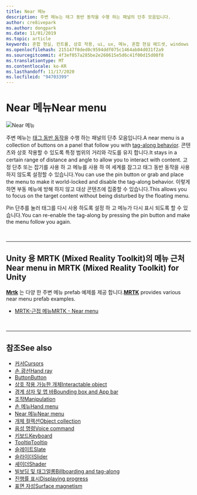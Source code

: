 ```yaml
---
title: Near 메뉴
description: 주변 메뉴는 태그 동반 동작을 수행 하는 패널의 단추 모음입니다.
author: cre8ivepark
ms.author: dongpark
ms.date: 11/01/2019
ms.topic: article
keywords: 혼합 현실, 컨트롤, 상호 작용, ui, ux, 메뉴, 혼합 현실 헤드셋, windows mixed Reality 헤드셋, 가상 현실 헤드셋, HoloLens, MRTK, Mixed Reality Toolkit
ms.openlocfilehash: 215147f0ded0c9594ddf075c1464ab04d031f2a9
ms.sourcegitcommit: 4f3ef057a285be2e260615e5d6c41f00d15d08f8
ms.translationtype: MT
ms.contentlocale: ko-KR
ms.lasthandoff: 11/17/2020
ms.locfileid: "94703399"
---
```

# <a name="near-menu"></a><span data-ttu-id="4cb22-104">Near 메뉴</span><span class="sxs-lookup"><span data-stu-id="4cb22-104">Near menu</span></span>

![Near 메뉴](images/UX_Hero_NearMenu.jpg)

<span data-ttu-id="4cb22-106">주변 메뉴는 [태그 동반 동작](billboarding-and-tag-along.md#what-is-a-tag-along)을 수행 하는 패널의 단추 모음입니다.</span><span class="sxs-lookup"><span data-stu-id="4cb22-106">A near menu is a collection of buttons on a panel that follow you with [tag-along behavior](billboarding-and-tag-along.md#what-is-a-tag-along).</span></span> <span data-ttu-id="4cb22-107">콘텐츠와 상호 작용할 수 있도록 특정 범위의 거리와 각도를 유지 합니다.</span><span class="sxs-lookup"><span data-stu-id="4cb22-107">It stays in a certain range of distance and angle to allow you to interact with content.</span></span> <span data-ttu-id="4cb22-108">고정 단추 또는 잡기를 사용 하 고 메뉴를 사용 하 여 세계를 잠그고 태그 동반 동작을 사용 하지 않도록 설정할 수 있습니다.</span><span class="sxs-lookup"><span data-stu-id="4cb22-108">You can use the pin button or grab and place the menu to make it world-locked and disable the tag-along behavior.</span></span> <span data-ttu-id="4cb22-109">이렇게 하면 부동 메뉴에 방해 하지 않고 대상 콘텐츠에 집중할 수 있습니다.</span><span class="sxs-lookup"><span data-stu-id="4cb22-109">This allows you to focus on the target content without being disturbed by the floating menu.</span></span>

<span data-ttu-id="4cb22-110">Pin 단추를 눌러 태그를 다시 사용 하도록 설정 하 고 메뉴가 다시 표시 되도록 할 수 있습니다.</span><span class="sxs-lookup"><span data-stu-id="4cb22-110">You can re-enable the tag-along by pressing the pin button and make the menu follow you again.</span></span>

<br>

---

## <a name="near-menu-in-mrtk-mixed-reality-toolkit-for-unity"></a><span data-ttu-id="4cb22-111">Unity 용 MRTK (Mixed Reality Toolkit)의 메뉴 근처</span><span class="sxs-lookup"><span data-stu-id="4cb22-111">Near menu in MRTK (Mixed Reality Toolkit) for Unity</span></span>
<span data-ttu-id="4cb22-112">**[Mrtk](https://github.com/Microsoft/MixedRealityToolkit-Unity)** 는 다양 한 주변 메뉴 prefab 예제를 제공 합니다.</span><span class="sxs-lookup"><span data-stu-id="4cb22-112">**[MRTK](https://github.com/Microsoft/MixedRealityToolkit-Unity)** provides various near menu prefab examples.</span></span>

* [<span data-ttu-id="4cb22-113">MRTK-근접 메뉴</span><span class="sxs-lookup"><span data-stu-id="4cb22-113">MRTK - Near menu</span></span>](https://microsoft.github.io/MixedRealityToolkit-Unity/Documentation/README_NearMenu.html)


<br>

---


## <a name="see-also"></a><span data-ttu-id="4cb22-114">참조</span><span class="sxs-lookup"><span data-stu-id="4cb22-114">See also</span></span>

* [<span data-ttu-id="4cb22-115">커서</span><span class="sxs-lookup"><span data-stu-id="4cb22-115">Cursors</span></span>](cursors.md)
* [<span data-ttu-id="4cb22-116">손 광선</span><span class="sxs-lookup"><span data-stu-id="4cb22-116">Hand ray</span></span>](point-and-commit.md)
* [<span data-ttu-id="4cb22-117">Button</span><span class="sxs-lookup"><span data-stu-id="4cb22-117">Button</span></span>](button.md)
* [<span data-ttu-id="4cb22-118">상호 작용 가능한 개체</span><span class="sxs-lookup"><span data-stu-id="4cb22-118">Interactable object</span></span>](interactable-object.md)
* [<span data-ttu-id="4cb22-119">경계 상자 및 앱 바</span><span class="sxs-lookup"><span data-stu-id="4cb22-119">Bounding box and App bar</span></span>](app-bar-and-bounding-box.md)
* [<span data-ttu-id="4cb22-120">조작</span><span class="sxs-lookup"><span data-stu-id="4cb22-120">Manipulation</span></span>](direct-manipulation.md)
* [<span data-ttu-id="4cb22-121">손 메뉴</span><span class="sxs-lookup"><span data-stu-id="4cb22-121">Hand menu</span></span>](hand-menu.md)
* [<span data-ttu-id="4cb22-122">Near 메뉴</span><span class="sxs-lookup"><span data-stu-id="4cb22-122">Near menu</span></span>](near-menu.md)
* [<span data-ttu-id="4cb22-123">개체 컬렉션</span><span class="sxs-lookup"><span data-stu-id="4cb22-123">Object collection</span></span>](object-collection.md)
* [<span data-ttu-id="4cb22-124">음성 명령</span><span class="sxs-lookup"><span data-stu-id="4cb22-124">Voice command</span></span>](voice-input.md)
* [<span data-ttu-id="4cb22-125">키보드</span><span class="sxs-lookup"><span data-stu-id="4cb22-125">Keyboard</span></span>](keyboard.md)
* [<span data-ttu-id="4cb22-126">Tooltip</span><span class="sxs-lookup"><span data-stu-id="4cb22-126">Tooltip</span></span>](tooltip.md)
* [<span data-ttu-id="4cb22-127">슬레이트</span><span class="sxs-lookup"><span data-stu-id="4cb22-127">Slate</span></span>](slate.md)
* [<span data-ttu-id="4cb22-128">슬라이더</span><span class="sxs-lookup"><span data-stu-id="4cb22-128">Slider</span></span>](slider.md)
* [<span data-ttu-id="4cb22-129">셰이더</span><span class="sxs-lookup"><span data-stu-id="4cb22-129">Shader</span></span>](shader.md)
* [<span data-ttu-id="4cb22-130">빌보딩 및 태그얼롱</span><span class="sxs-lookup"><span data-stu-id="4cb22-130">Billboarding and tag-along</span></span>](billboarding-and-tag-along.md)
* [<span data-ttu-id="4cb22-131">진행률 표시</span><span class="sxs-lookup"><span data-stu-id="4cb22-131">Displaying progress</span></span>](progress.md)
* [<span data-ttu-id="4cb22-132">표면 자성</span><span class="sxs-lookup"><span data-stu-id="4cb22-132">Surface magnetism</span></span>](surface-magnetism.md)
